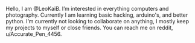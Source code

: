 Hello, I am @LeoKaiB.
I’m interested in everything computers and photography.
Currently I am learning basic hacking, arduino's, and better python.
I’m currently not looking to collaborate on anything, I mostly keep my projects to myself or close friends.
You can reach me on reddit, u/Accurate_Pen_4456.

<!---
LeoKaiB/LeoKaiB is a ✨ special ✨ repository because its `README.md` (this file) appears on your GitHub profile.
You can click the Preview link to take a look at your changes.
--->
